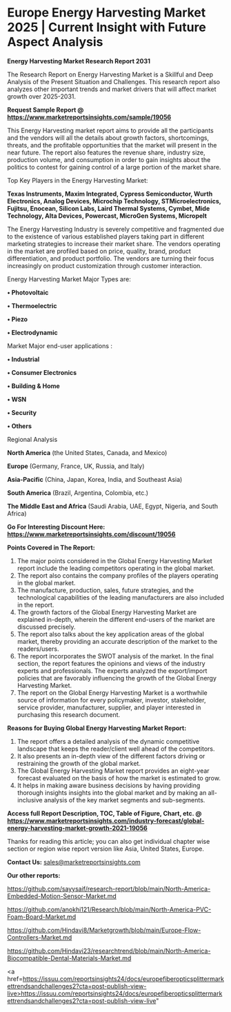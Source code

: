 # Europe Energy Harvesting Market 2025 | Current Insight with Future Aspect Analysis

<strong>Energy Harvesting Market Research Report 2031</strong>

The Research Report on Energy Harvesting Market is a Skillful and Deep Analysis of the Present Situation and Challenges. This research report also analyzes other important trends and market drivers that will affect market growth over 2025-2031.

<strong>Request Sample Report @ <a href=https://www.marketreportsinsights.com/sample/19056>https://www.marketreportsinsights.com/sample/19056</a></strong>

This Energy Harvesting market report aims to provide all the participants and the vendors will all the details about growth factors, shortcomings, threats, and the profitable opportunities that the market will present in the near future. The report also features the revenue share, industry size, production volume, and consumption in order to gain insights about the politics to contest for gaining control of a large portion of the market share.

Top Key Players in the Energy Harvesting Market:

<strong>Texas Instruments, Maxim Integrated, Cypress Semiconductor, Wurth Electronics, Analog Devices, Microchip Technology, STMicroelectronics, Fujitsu, Enocean, Silicon Labs, Laird Thermal Systems, Cymbet, Mide Technology, Alta Devices, Powercast, MicroGen Systems, Micropelt</strong>

The Energy Harvesting Industry is severely competitive and fragmented due to the existence of various established players taking part in different marketing strategies to increase their market share. The vendors operating in the market are profiled based on price, quality, brand, product differentiation, and product portfolio. The vendors are turning their focus increasingly on product customization through customer interaction.

Energy Harvesting Market Major Types are:

<strong>• Photovoltaic

• Thermoelectric

• Piezo

• Electrodynamic</strong>

Market Major end-user applications :

<strong>• Industrial

• Consumer Electronics

• Building & Home

• WSN

• Security

• Others</strong>

Regional Analysis

</u><strong><b>North America</b></strong> (the United States, Canada, and Mexico)

<strong><b>Europe </b></strong>(Germany, France, UK, Russia, and Italy)

<strong><b>Asia-Pacific</b></strong> (China, Japan, Korea, India, and Southeast Asia)

<strong><b>South America</b></strong> (Brazil, Argentina, Colombia, etc.)

<strong><b>The Middle East and Africa</b></strong> (Saudi Arabia, UAE, Egypt, Nigeria, and South Africa)

<strong>Go For Interesting Discount Here: <a href=https://www.marketreportsinsights.com/discount/19056>https://www.marketreportsinsights.com/discount/19056</a></strong>

<strong>Points Covered in The Report:</strong>
<ol>
  <li>The major points considered in the Global Energy Harvesting Market report include the leading competitors operating in the global market.</li>
  <li>The report also contains the company profiles of the players operating in the global market.</li>
  <li>The manufacture, production, sales, future strategies, and the technological capabilities of the leading manufacturers are also included in the report.</li>
  <li>The growth factors of the Global Energy Harvesting Market are explained in-depth, wherein the different end-users of the market are discussed precisely.</li>
  <li>The report also talks about the key application areas of the global market, thereby providing an accurate description of the market to the readers/users.</li>
  <li>The report incorporates the SWOT analysis of the market. In the final section, the report features the opinions and views of the industry experts and professionals. The experts analyzed the export/import policies that are favorably influencing the growth of the Global Energy Harvesting Market.</li>
  <li>The report on the Global Energy Harvesting Market is a worthwhile source of information for every policymaker, investor, stakeholder, service provider, manufacturer, supplier, and player interested in purchasing this research document.</li>
</ol>
<strong>Reasons for Buying Global Energy Harvesting Market Report:</strong>

<ol>
  <li>The report offers a detailed analysis of the dynamic competitive landscape that keeps the reader/client well ahead of the competitors.</li>
  <li>It also presents an in-depth view of the different factors driving or restraining the growth of the global market.</li>
  <li>The Global Energy Harvesting Market report provides an eight-year forecast evaluated on the basis of how the market is estimated to grow.</li>
  <li>It helps in making aware business decisions by having providing thorough insights insights into the global market and by making an all-inclusive analysis of the key market segments and sub-segments.</li>
</ol>
<strong>Access full Report Description, TOC, Table of Figure, Chart, etc. @ <a href=https://www.marketreportsinsights.com/industry-forecast/global-energy-harvesting-market-growth-2021-19056>https://www.marketreportsinsights.com/industry-forecast/global-energy-harvesting-market-growth-2021-19056</a></strong>


Thanks for reading this article; you can also get individual chapter wise section or region wise report version like Asia, United States, Europe.

<strong>Contact Us:</strong>
sales@marketreportsinsights.com

<strong>Our other reports:</strong>

<a href=https://github.com/sayysaif/research-report/blob/main/North-America-Embedded-Motion-Sensor-Market.md>https://github.com/sayysaif/research-report/blob/main/North-America-Embedded-Motion-Sensor-Market.md</a>

<a href=https://github.com/anokhi121/Research/blob/main/North-America-PVC-Foam-Board-Market.md>https://github.com/anokhi121/Research/blob/main/North-America-PVC-Foam-Board-Market.md</a>

<a href=https://github.com/Hindavi8/Marketgrowth/blob/main/Europe-Flow-Controllers-Market.md>https://github.com/Hindavi8/Marketgrowth/blob/main/Europe-Flow-Controllers-Market.md</a>

<a href=https://github.com/Hindavi23/researchtrend/blob/main/North-America-Biocompatible-Dental-Materials-Market.md>https://github.com/Hindavi23/researchtrend/blob/main/North-America-Biocompatible-Dental-Materials-Market.md</a>

<a href=https://issuu.com/reportsinsights24/docs/europefiberopticsplittermarkettrendsandchallenges2?cta=post-publish-view-live>https://issuu.com/reportsinsights24/docs/europefiberopticsplittermarkettrendsandchallenges2?cta=post-publish-view-live</a>"
